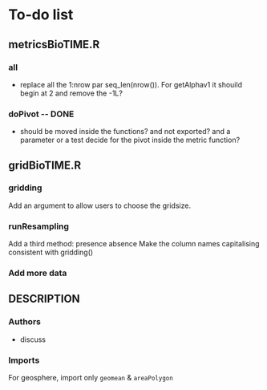 # To-do list

## metricsBioTIME.R
### all
 - replace all the 1:nrow par seq_len(nrow()). For getAlphav1 it shouild begin at 2 and remove the -1L?

### doPivot -- DONE
 - should be moved inside the functions? and not exported? and a parameter or a test decide for the pivot inside the metric function?

## gridBioTIME.R
### gridding
Add an argument to allow users to choose the gridsize.

### runResampling
Add a third method: presence absence
Make the column names capitalising consistent with gridding()

### Add more data


## DESCRIPTION
### Authors
 - discuss

### Imports
For geosphere, import only `geomean` & `areaPolygon`
